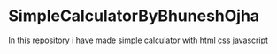 # SimpleCalculatorByBhuneshOjha
In this repository i have made simple calculator with html css javascript
